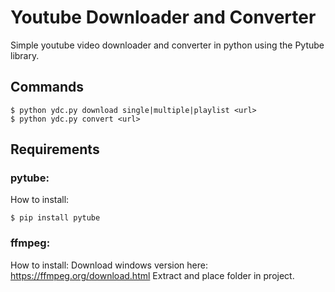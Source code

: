 # Youtube Downloader and Converter

Simple youtube video downloader and converter in python using the Pytube library.

## Commands

```console
$ python ydc.py download single|multiple|playlist <url>
$ python ydc.py convert <url>
```

## Requirements

### pytube:

How to install:
```console
$ pip install pytube
```

### ffmpeg:

How to install:
Download windows version here: https://ffmpeg.org/download.html
Extract and place folder in project.
